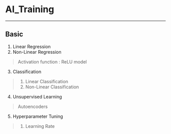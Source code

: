 # AI_Training
---

## Basic
1. Linear Regression
2. Non-Linear Regression
  > Activation function : ReLU model
3. Classification
  > 1) Linear Classification
  > 2) Non-Linear Classification
4. Unsupervised Learning
  > Autoencoders
5. Hyperparameter Tuning
  > 1) Learning Rate
